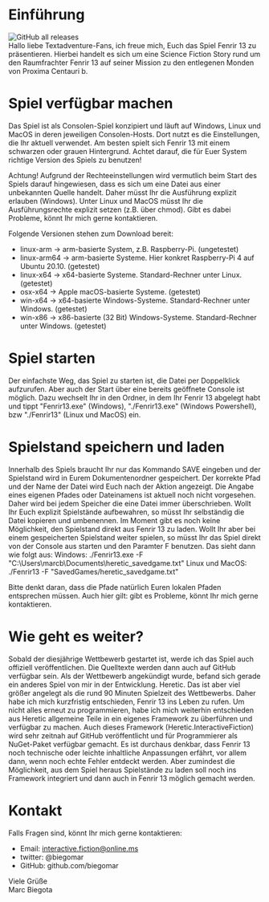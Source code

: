 # Einführung 
![GitHub all releases](https://img.shields.io/github/downloads/biegomar/fenrir13/total)  
Hallo liebe Textadventure-Fans,
ich freue mich, Euch das Spiel Fenrir 13 zu präsentieren. Hierbei handelt es sich um eine Science Fiction Story rund um den Raumfrachter Fenrir 13 auf seiner Mission zu den entlegenen Monden von Proxima Centauri b.

# Spiel verfügbar machen
Das Spiel ist als Consolen-Spiel konzipiert und läuft auf Windows, Linux und MacOS in deren jeweiligen Consolen-Hosts. Dort nutzt es die Einstellungen, die Ihr aktuell verwendet. Am besten spielt sich Fenrir 13 mit einem schwarzen oder grauen Hintergrund.
Achtet darauf, die für Euer System richtige Version des Spiels zu benutzen!

Achtung! Aufgrund der Rechteeinstellungen wird vermutlich beim Start des Spiels darauf hingewiesen, dass es sich um eine Datei aus einer unbekannten Quelle handelt. Daher müsst Ihr die Ausführung explizit erlauben (Windows). Unter Linux und MacOS müsst Ihr die Ausführungsrechte explizit setzen (z.B. über chmod).
Gibt es dabei Probleme, könnt Ihr mich gerne kontaktieren.

Folgende Versionen stehen zum Download bereit:
* linux-arm -> arm-basierte System, z.B. Raspberry-Pi. (ungetestet)  
* linux-arm64 -> arm-basierte Systeme. Hier konkret Raspberry-Pi 4 auf Ubuntu 20.10. (getestet)  
* linux-x64 -> x64-basierte Systeme. Standard-Rechner unter Linux. (getestet) 
* osx-x64 -> Apple macOS-basierte Systeme. (getestet)
* win-x64 -> x64-basierte Windows-Systeme. Standard-Rechner unter Windows. (getestet)
* win-x86 -> x86-basierte (32 Bit) Windows-Systeme. Standard-Rechner unter Windows. (getestet)

# Spiel starten
Der einfachste Weg, das Spiel zu starten ist, die Datei per Doppelklick aufzurufen. Aber auch der Start über eine bereits geöffnete Console ist möglich. Dazu wechselt Ihr in den Ordner, in dem Ihr Fenrir 13 abgelegt habt und tippt "Fenrir13.exe" (Windows), "./Fenrir13.exe" (Windows Powershell), bzw "./Fenrir13" (Linux und MacOS) ein. 

# Spielstand speichern und laden
Innerhalb des Spiels braucht Ihr nur das Kommando SAVE eingeben und der Spielstand wird in Eurem Dokumentenordner gespeichert. Der korrekte Pfad und der Name der Datei wird Euch nach der Aktion angezeigt. Die Angabe eines eigenen Pfades oder Dateinamens ist aktuell noch nicht vorgesehen. Daher wird bei jedem Speicher die eine Datei immer überschrieben. Wollt Ihr Euch explizit Spielstände aufbewahren, so müsst Ihr selbständig die Datei kopieren und umbenennen. 
Im Moment gibt es noch keine Möglichkeit, den Spielstand direkt aus Fenrir 13 zu laden. Wollt Ihr aber bei einem gespeicherten Spielstand weiter spielen, so müsst Ihr das Spiel direkt von der Console aus starten und den Paramter F benutzen. Das sieht dann wie folgt aus:
Windows: 
./Fenrir13.exe -F "C:\Users\marcb\Documents\heretic_savedgame.txt"
Linux und MacOS:
./Fenrir13 -F "SavedGames/heretic_savedgame.txt"

Bitte denkt daran, dass die Pfade natürlich Euren lokalen Pfaden entsprechen müssen.
Auch hier gilt: gibt es Probleme, könnt Ihr mich gerne kontaktieren.

# Wie geht es weiter?
Sobald der diesjährige Wettbewerb gestartet ist, werde ich das Spiel auch offiziell veröffentlichen. Die Quelltexte werden dann auch auf GitHub verfügbar sein.
Als der Wettbewerb angekündigt wurde, befand sich gerade ein anderes Spiel von mir in der Entwicklung. Heretic. Das ist aber viel größer angelegt als die rund 90 Minuten Spielzeit des Wettbewerbs. Daher habe ich mich kurzfristig entschieden, Fenrir 13 ins Leben zu rufen. Um nicht alles erneut zu programmieren, habe ich mich weiterhin entschieden aus Heretic allgemeine Teile in ein eigenes Framework zu überführen und verfügbar zu machen. Auch dieses Framework (Heretic.InteractiveFiction) wird sehr zeitnah auf GitHub veröffentlicht und für Programmierer als NuGet-Paket verfügbar gemacht.
Es ist durchaus denkbar, dass Fenrir 13 noch technische oder leichte inhaltliche Anpassungen erfährt, vor allem dann, wenn noch echte Fehler entdeckt werden. Aber zumindest die Möglichkeit, aus dem Spiel heraus Spielstände zu laden soll noch ins Framework integriert und dann auch in Fenrir 13 möglich gemacht werden. 

# Kontakt
Falls Fragen sind, könnt Ihr mich gerne kontaktieren: 
* Email: interactive.fiction@online.ms
* twitter: @biegomar
* GitHub: github.com/biegomar


Viele Grüße  
Marc Biegota
